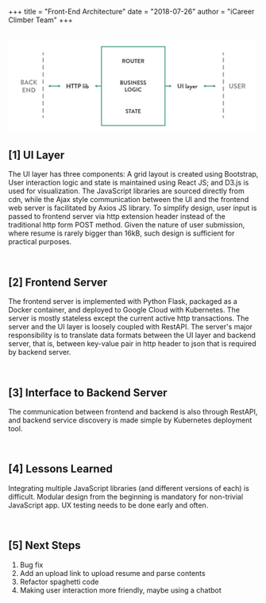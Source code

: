 +++
title = "Front-End Architecture"
date = "2018-07-26"
author = "iCareer Climber Team"
+++

</br>

<img src="https://raw.githubusercontent.com/icareerclimber/source-code/master/content/howitworks/images_folder/frontend.png" width="500">

## [1] UI Layer
The UI layer has three components: A grid layout is created using Bootstrap, User interaction logic and state is maintained using React JS; and D3.js is used for visualization. The JavaScript libraries are sourced directly from cdn, while the Ajax style communication between the UI and the frontend web server is facilitated by Axios JS library. To simplify design, user input is passed to frontend server via http extension header instead of the traditional http form POST method. Given the nature of user submission, where resume is rarely bigger than 16kB, such design is sufficient for practical purposes.

</br>

## [2] Frontend Server
The frontend server is implemented with Python Flask, packaged as a Docker container, and deployed to Google Cloud with Kubernetes. The server is mostly stateless except the current active http transactions. The server and the UI layer is loosely coupled with RestAPI. The server's major responsibility is to translate data formats between the UI layer and backend server, that is, between key-value pair in http header to json that is required by backend server.

</br>

## [3] Interface to Backend Server
The communication between frontend and backend is also through RestAPI, and backend service discovery is made simple by Kubernetes deployment tool.

</br>

## [4] Lessons Learned
Integrating multiple JavaScript libraries (and different versions of each) is difficult.
Modular design from the beginning is mandatory for non-trivial JavaScript app.
UX testing needs to be done early and often.

</br>

## [5] Next Steps
1. Bug fix
2. Add an upload link to upload resume and parse contents
3. Refactor spaghetti code
4. Making user interaction more friendly, maybe using a chatbot
